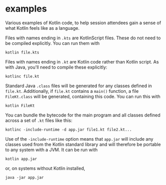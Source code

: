 # examples

Various examples of Kotlin code, to help session attendees gain a sense
of what Kotlin feels like as a language.

Files with names ending in `.kts` are KotlinScript files. These do not need
to be compiled explicitly. You can run them with

    kotlin file.kts

Files with names ending in `.kt` are Kotlin code rather than Kotlin script.
As with Java, you'll need to compile these explicitly:

    kotlinc file.kt

Standard Java `.class` files will be generated for any classes defined in
`file.kt`. Additionally, if `file.kt` contains a `main()` function, a
file `FileKt.class` will be generated, containing this code. You can run
this with

    kotlin FileKt

You can bundle the bytecode for the main program and all classes defined
across a set of `.kt` files like this:

    kotlinc -include-runtime -d app.jar file1.kt file2.kt...

Use of the `-include-runtime` option means that `app.jar` will include any
classes used from the Kotlin standard library and will therefore be portable
to any system with a JVM. It can be run with

    kotlin app.jar

or, on systems without Kotlin installed,

    java -jar app.jar
